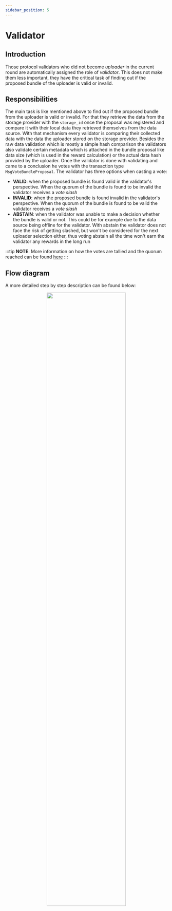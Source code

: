 ```yaml
---
sidebar_position: 5
---
```


# Validator

## Introduction

Those protocol validators who did not become _uploader_ in the current round are automatically assigned the role of
_validator_. This does not make them less important, they have the critical task of finding out if the proposed bundle
of the uploader is valid or invalid.

## Responsibilities

The main task is like mentioned above to find out if the proposed bundle from the uploader is valid or invalid. For that
they retrieve the data from the storage provider with the `storage_id` once the proposal was registered and compare it
with their local data they retrieved themselves from the data source. With that mechanism every validator is comparing
their collected data with the data the uploader stored on the storage provider. Besides the raw data validation which is
mostly a simple hash comparison the validators also validate certain metadata which is attached in the bundle proposal
like data size (which is used in the reward calculation) or the actual data hash provided by the uploader. Once the
validator is done with validating and came to a conclusion he votes with the transaction type `MsgVoteBundleProposal`.
The validator has three options when casting a vote:

- **VALID**: when the proposed bundle is found valid in the validator's perspective. When the quorum of the bundle is
  found to be invalid the validator receives a _vote slash_
- **INVALID**: when the proposed bundle is found invalid in the validator's perspective. When the quorum of the bundle
  is found to be valid the validator receives a _vote slash_
- **ABSTAIN**: when the validator was unable to make a decision whether the bundle is valid or not. This could be for
  example due to the data source being offline for the validator. With abstain the validator does not face the risk of
  getting slashed, but won't be considered for the next uploader selection either, thus voting abstain all the time
  won't earn the validator any rewards in the long run

:::tip
**NOTE**: More information on how the votes are tallied and the quorum reached can be
found [here](/protocol_devs/advanced_concepts/vote_tallying.md)
:::

## Flow diagram

A more detailed step by step description can be found below:

<p align="center">
  <img width="70%" src="/img/validator_steps.png" />
</p>
